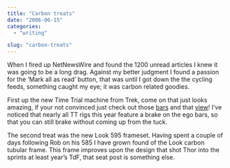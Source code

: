 ```yaml
---
title: "Carbon treats"
date: "2006-06-15"
categories:
  - "writing"

slug: "carbon-treats"
---
```


When I fired up NetNewsWire and found the 1200 unread articles I knew it was going to be a long drag. Against my better judgment I found a passion for the ‘Mark all as read’ button, that was until I got down the the cycling feeds, something caught my eye; it was carbon related goodies.

<!-- [![Photo sharing](/images/167628766_8b2f73b7a9_m.jpg)](https://flickr.com/photos/70011121@N00/167628766 "Trek TTX") -->
First up the new Time Trial machine from Trek, come on that just looks amazing, if your not convinced just check out those [bars](https://static.flickr.com/71/167628835_f80b8c665f.jpg) and that [view](https://static.flickr.com/73/167628803_c35382db19.jpg)! I’ve noticed that nearly all TT rigs this year feature a brake on the ego bars, so that you can still brake without coming up from the tuck.

<!-- [![Photo sharing](/images/167572896_a3796c1e27_m.jpg)](https://flickr.com/photos/70011121@N00/167572896 "Look 595") -->
The second treat was the new Look 595 frameset. Having spent a couple of days following Rob on his 585 I have grown found of the Look carbon tubular frame. This frame improves upon the design that shot Thor into the sprints at least year’s TdF, that seat post is something else.
